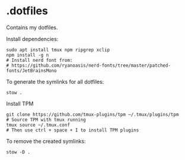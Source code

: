 # .dotfiles
Contains my dotfiles. 

Install dependencies:
```
sudo apt install tmux npm ripgrep xclip
npm install -g n
# Install nerd font from:
# https://github.com/ryanoasis/nerd-fonts/tree/master/patched-fonts/JetBrainsMono
```

To generate the symlinks for all dotfiles:
```
stow .
```

Install TPM
```
git clone https://github.com/tmux-plugins/tpm ~/.tmux/plugins/tpm
# Source TPM with tmux running
tmux source ~/.tmux.conf
# Then use ctrl + space + I to install TPM plugins
```


To remove the created symlinks:
```
stow -D .
```
